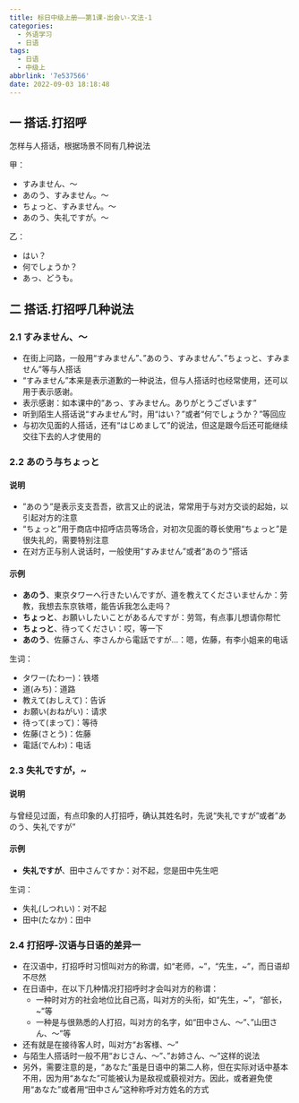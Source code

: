 ```yaml
---
title: 标日中级上册——第1课-出会い-文法-1
categories:
  - 外语学习
  - 日语
tags:
  - 日语
  - 中级上
abbrlink: '7e537566'
date: 2022-09-03 18:18:48
---
```

## 一 搭话.打招呼

怎样与人搭话，根据场景不同有几种说法

甲：

* すみません、～
* あのう、すみません。～
* ちょっと、すみません。～
* あのう、失礼ですが。～

乙：

* はい？
* 何でしょうか？
* あっ、どうも。

<!--more-->

## 二  搭话.打招呼几种说法

### 2.1 すみません、～

* 在街上问路，一般用“すみません”、”あのう、すみません”、”ちょっと、すみません”等与人搭话
* “すみません”本来是表示道歉的一种说法，但与人搭话时也经常使用，还可以用于表示感谢。
* 表示感谢：如本课中的“あっ、すみません。ありがとうございます”
* 听到陌生人搭话说“すみません”时，用“はい？”或者“何でしょうか？”等回应
* 与初次见面的人搭话，还有“はじめまして”的说法，但这是跟今后还可能继续交往下去的人才使用的

### 2.2 あのう与ちょっと

#### 说明

* ”あのう”是表示支支吾吾，欲言又止的说法，常常用于与对方交谈的起始，以引起对方的注意
* “ちょっと”用于商店中招呼店员等场合，对初次见面的尊长使用“ちょっと”是很失礼的，需要特别注意
* 在对方正与别人说话时，一般使用“すみません”或者“あのう”搭话

#### 示例

* **あのう**、東京タワーへ行きたいんですが、道を教えてくださいませんか：劳教，我想去东京铁塔，能告诉我怎么走吗？
* **ちょっと**、お願いしたいことがあるんですが：劳驾，有点事儿想请你帮忙
* **ちょっと**、待ってください：哎，等一下
* **あのう**、佐藤さん、李さんから電話ですが…：嗯，佐藤，有李小姐来的电话

生词：

* タワー(たわー)：铁塔
* 道(みち)：道路
* 教えて(おしえて)：告诉
* お願い(おねがい)：请求
* 待って(まって)：等待
* 佐藤(さとう)：佐藤
* 電話(でんわ)：电话

### 2.3 失礼ですが，~

#### 说明

与曾经见过面，有点印象的人打招呼，确认其姓名时，先说“失礼ですが”或者”あのう、失礼ですが”

#### 示例

* **失礼ですが**、田中さんですか：对不起，您是田中先生吧

生词：

* 失礼(しつれい)：对不起
* 田中(たなか)：田中

### 2.4 打招呼-汉语与日语的差异一

* 在汉语中，打招呼时习惯叫对方的称谓，如“老师，~”，“先生，~”，而日语却不尽然
* 在日语中，在以下几种情况打招呼时才会叫对方的称谓：
  - 一种时对方的社会地位比自己高，叫对方的头衔，如“先生，~”，“部长，~”等
  - 一种是与很熟悉的人打招，叫对方的名字，如“田中さん、～”、”山田さん、～”等
* 还有就是在接待客人时，叫对方“お客様、～”
* 与陌生人搭话时一般不用“おじさん、～”、”お姉さん、～”这样的说法
* 另外，需要注意的是，“あなた”虽是日语中的第二人称，但在实际对话中基本不用，因为用“あなた”可能被认为是敌视或藐视对方。因此，或者避免使用“あなた”或者用“田中さん”这种称呼对方姓名的方式
